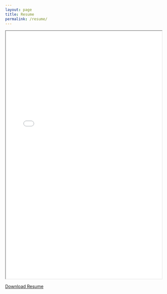 ```yaml
---
layout: page
title: Resume
permalink: /resume/
---
```


<iframe src="./resume.pdf" width="100%" height="800px"></iframe>

[Download Resume](./resume.pdf)
